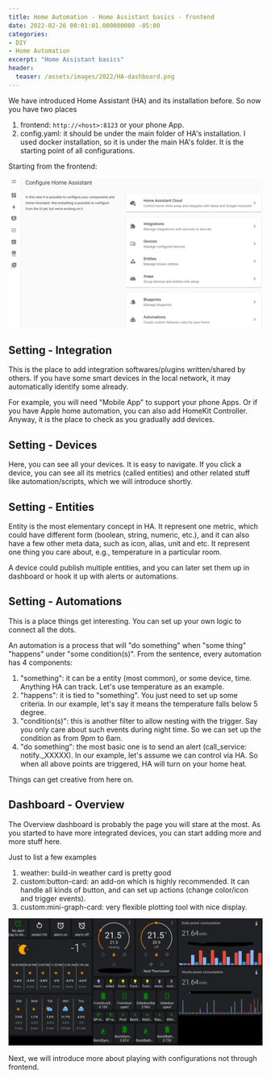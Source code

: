 ```yaml
---
title: Home Automation - Home Assistant basics - frontend
date: 2022-02-26 00:01:01.000000000 -05:00
categories:
- DIY
- Home Automation
excerpt: "Home Assistant basics"
header:
  teaser: /assets/images/2022/HA-dashboard.png
---
```


We have introduced Home Assistant (HA) and its installation before. So now you have two places

1. frontend: `http://<host>:8123` or your phone App.
1. config.yaml: it should be under the main folder of HA's installation. I used docker installation, so it is under the main HA's folder. It is the starting point of all configurations.

Starting from the frontend:

![HA-config-UI](/assets/images/2022/HA-config-UI.png)

## Setting - Integration
This is the place to add integration softwares/plugins written/shared by others. If you have some smart devices in the local network, it may automatically identify some already.

For example, you will need "Mobile App" to support your phone Apps. Or if you have Apple home automation, you can also add HomeKit Controller. Anyway, it is the place to check as you gradually add devices.

## Setting - Devices
Here, you can see all your devices. It is easy to navigate. If you click a device, you can see all its metrics (called entities) and other related stuff like automation/scripts, which we will introduce shortly.

## Setting - Entities
Entity is the most elementary concept in HA. It represent one metric, which could have different form (boolean, string, numeric, etc.), and it can also have a few other meta data, such as icon, alias, unit and etc. It represent one thing you care about, e.g., temperature in a particular room.

A device could publish multiple entities, and you can later set them up in dashboard or hook it up with alerts or automations.

## Setting - Automations
This is a place things get interesting. You can set up your own logic to connect all the dots. 

An automation is a process that will "do something" when "some thing" "happens" under "some condition(s)". From the sentence, every automation has 4 components:

1. "something": it can be a entity (most common), or some device, time. Anything HA can track. Let's use temperature as an example.
1. "happens": it is tied to "something". You just need to set up some criteria. In our example, let's say it means the temperature falls below 5 degree.
1. "condition(s)": this is another filter to allow nesting with the trigger. Say you only care about such events during night time. So we can set up the condition as from 9pm to 6am.
1. "do something": the most basic one is to send an alert (call_service: notify._XXXXX). In our example, let's assume we can control via HA. So when all above points are triggered, HA will turn on your home heat.

Things can get creative from here on.

## Dashboard - Overview
The Overview dashboard is probably the page you will stare at the most. As you started to have more integrated devices, you can start adding more and more stuff here.

Just to list a few examples
1. weather: build-in weather card is pretty good
1. custom:button-card: an add-on which is highly recommended. It can handle all kinds of button, and can set up actions (change color/icon and trigger events). 
1. custom:mini-graph-card: very flexible plotting tool with nice display. 

![HA-dashboard](/assets/images/2022/HA-dashboard.png)


Next, we will introduce more about playing with configurations not through frontend.





